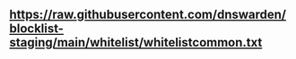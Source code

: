 ## https://raw.githubusercontent.com/dnswarden/blocklist-staging/main/whitelist/whitelistcommon.txt
